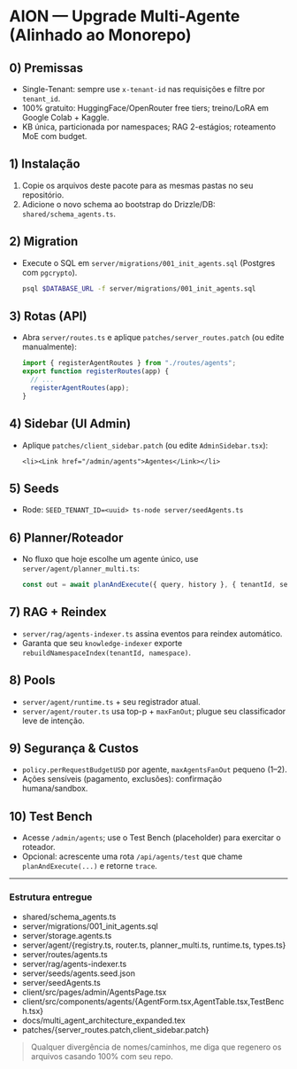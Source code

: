 # AION — Upgrade Multi-Agente (Alinhado ao Monorepo)

## 0) Premissas
- Single-Tenant: sempre use `x-tenant-id` nas requisições e filtre por `tenant_id`.
- 100% gratuito: HuggingFace/OpenRouter free tiers; treino/LoRA em Google Colab + Kaggle.
- KB única, particionada por namespaces; RAG 2-estágios; roteamento MoE com budget.

## 1) Instalação
1. Copie os arquivos deste pacote para as mesmas pastas no seu repositório.
2. Adicione o novo schema ao bootstrap do Drizzle/DB: `shared/schema_agents.ts`.

## 2) Migration
- Execute o SQL em `server/migrations/001_init_agents.sql` (Postgres com `pgcrypto`).
  ```sh
  psql $DATABASE_URL -f server/migrations/001_init_agents.sql
  ```

## 3) Rotas (API)
- Abra `server/routes.ts` e aplique `patches/server_routes.patch` (ou edite manualmente):
  ```ts
  import { registerAgentRoutes } from "./routes/agents";
  export function registerRoutes(app) {
    // ...
    registerAgentRoutes(app);
  }
  ```

## 4) Sidebar (UI Admin)
- Aplique `patches/client_sidebar.patch` (ou edite `AdminSidebar.tsx`):
  ```tsx
  <li><Link href="/admin/agents">Agentes</Link></li>
  ```

## 5) Seeds
- Rode: `SEED_TENANT_ID=<uuid> ts-node server/seedAgents.ts`

## 6) Planner/Roteador
- No fluxo que hoje escolhe um agente único, use `server/agent/planner_multi.ts`:
  ```ts
  const out = await planAndExecute({ query, history }, { tenantId, sessionId, budgetUSD: 0.02 });
  ```

## 7) RAG + Reindex
- `server/rag/agents-indexer.ts` assina eventos para reindex automático.
- Garanta que seu `knowledge-indexer` exporte `rebuildNamespaceIndex(tenantId, namespace)`.

## 8) Pools
- `server/agent/runtime.ts` + seu registrador atual.
- `server/agent/router.ts` usa top-p + `maxFanOut`; plugue seu classificador leve de intenção.

## 9) Segurança & Custos
- `policy.perRequestBudgetUSD` por agente, `maxAgentsFanOut` pequeno (1–2).
- Ações sensíveis (pagamento, exclusões): confirmação humana/sandbox.

## 10) Test Bench
- Acesse `/admin/agents`; use o Test Bench (placeholder) para exercitar o roteador.
- Opcional: acrescente uma rota `/api/agents/test` que chame `planAndExecute(...)` e retorne `trace`.

---

### Estrutura entregue
- shared/schema_agents.ts
- server/migrations/001_init_agents.sql
- server/storage.agents.ts
- server/agent/{registry.ts, router.ts, planner_multi.ts, runtime.ts, types.ts}
- server/routes/agents.ts
- server/rag/agents-indexer.ts
- server/seeds/agents.seed.json
- server/seedAgents.ts
- client/src/pages/admin/AgentsPage.tsx
- client/src/components/agents/{AgentForm.tsx,AgentTable.tsx,TestBench.tsx}
- docs/multi_agent_architecture_expanded.tex
- patches/{server_routes.patch,client_sidebar.patch}

> Qualquer divergência de nomes/caminhos, me diga que regenero os arquivos casando 100% com seu repo.
